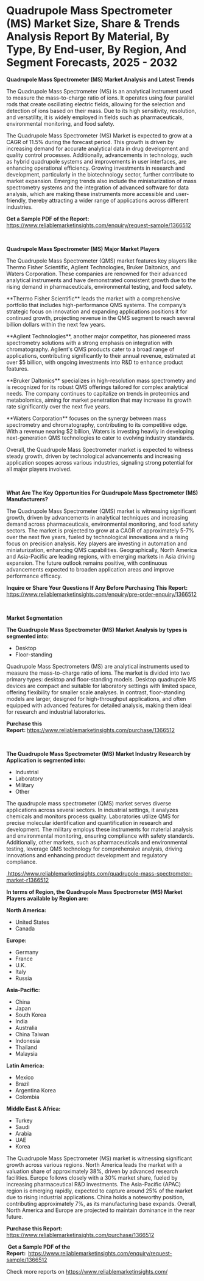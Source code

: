 <p><h1>Quadrupole Mass Spectrometer (MS) Market Size, Share & Trends Analysis Report By Material, By Type, By End-user, By Region, And Segment Forecasts, 2025 - 2032</h1></p><p><strong>Quadrupole Mass Spectrometer (MS) Market Analysis and Latest Trends</strong></p>
<p><p>The Quadrupole Mass Spectrometer (MS) is an analytical instrument used to measure the mass-to-charge ratio of ions. It operates using four parallel rods that create oscillating electric fields, allowing for the selection and detection of ions based on their mass. Due to its high sensitivity, resolution, and versatility, it is widely employed in fields such as pharmaceuticals, environmental monitoring, and food safety.</p><p>The Quadrupole Mass Spectrometer (MS) Market is expected to grow at a CAGR of 11.5% during the forecast period. This growth is driven by increasing demand for accurate analytical data in drug development and quality control processes. Additionally, advancements in technology, such as hybrid quadrupole systems and improvements in user interfaces, are enhancing operational efficiency. Growing investments in research and development, particularly in the biotechnology sector, further contribute to market expansion. Emerging trends also include the miniaturization of mass spectrometry systems and the integration of advanced software for data analysis, which are making these instruments more accessible and user-friendly, thereby attracting a wider range of applications across different industries.</p></p>
<p><strong>Get a Sample PDF of the Report:&nbsp;</strong> <a href="https://www.reliablemarketinsights.com/enquiry/request-sample/1366512?utm_campaign=2514&utm_medium=2&utm_source=Github&utm_content=ia&utm_term=22032025&utm_id=quadrupole-mass-spectrometer-ms">https://www.reliablemarketinsights.com/enquiry/request-sample/1366512</a></p>
<p>&nbsp;</p>
<p><strong>Quadrupole Mass Spectrometer (MS) Major Market Players</strong></p>
<p><p>The Quadrupole Mass Spectrometer (QMS) market features key players like Thermo Fisher Scientific, Agilent Technologies, Bruker Daltonics, and Waters Corporation. These companies are renowned for their advanced analytical instruments and have demonstrated consistent growth due to the rising demand in pharmaceuticals, environmental testing, and food safety.</p><p>**Thermo Fisher Scientific** leads the market with a comprehensive portfolio that includes high-performance QMS systems. The company’s strategic focus on innovation and expanding applications positions it for continued growth, projecting revenue in the QMS segment to reach several billion dollars within the next few years.</p><p>**Agilent Technologies**, another major competitor, has pioneered mass spectrometry solutions with a strong emphasis on integration with chromatography. Agilent's QMS products cater to a broad range of applications, contributing significantly to their annual revenue, estimated at over $5 billion, with ongoing investments into R&D to enhance product features.</p><p>**Bruker Daltonics** specializes in high-resolution mass spectrometry and is recognized for its robust QMS offerings tailored for complex analytical needs. The company continues to capitalize on trends in proteomics and metabolomics, aiming for market penetration that may increase its growth rate significantly over the next five years.</p><p>**Waters Corporation** focuses on the synergy between mass spectrometry and chromatography, contributing to its competitive edge. With a revenue nearing $2 billion, Waters is investing heavily in developing next-generation QMS technologies to cater to evolving industry standards.</p><p>Overall, the Quadrupole Mass Spectrometer market is expected to witness steady growth, driven by technological advancements and increasing application scopes across various industries, signaling strong potential for all major players involved.</p></p>
<p>&nbsp;</p>
<p><strong>What Are The Key Opportunities For Quadrupole Mass Spectrometer (MS) Manufacturers?</strong></p>
<p><p>The Quadrupole Mass Spectrometer (QMS) market is witnessing significant growth, driven by advancements in analytical techniques and increasing demand across pharmaceuticals, environmental monitoring, and food safety sectors. The market is projected to grow at a CAGR of approximately 5-7% over the next five years, fueled by technological innovations and a rising focus on precision analysis. Key players are investing in automation and miniaturization, enhancing QMS capabilities. Geographically, North America and Asia-Pacific are leading regions, with emerging markets in Asia driving expansion. The future outlook remains positive, with continuous advancements expected to broaden application areas and improve performance efficacy.</p></p>
<p><strong>Inquire or Share Your Questions If Any Before Purchasing This Report:</strong> <a href="https://www.reliablemarketinsights.com/enquiry/pre-order-enquiry/1366512?utm_campaign=2514&utm_medium=2&utm_source=Github&utm_content=ia&utm_term=22032025&utm_id=quadrupole-mass-spectrometer-ms">https://www.reliablemarketinsights.com/enquiry/pre-order-enquiry/1366512</a></p>
<p>&nbsp;</p>
<p><strong>Market Segmentation</strong></p>
<p><strong>The Quadrupole Mass Spectrometer (MS) Market Analysis by types is segmented into:</strong></p>
<p><ul><li>Desktop</li><li>Floor-standing</li></ul></p>
<p><p>Quadrupole Mass Spectrometers (MS) are analytical instruments used to measure the mass-to-charge ratio of ions. The market is divided into two primary types: desktop and floor-standing models. Desktop quadrupole MS devices are compact and suitable for laboratory settings with limited space, offering flexibility for smaller scale analyses. In contrast, floor-standing models are larger, designed for high-throughput applications, and often equipped with advanced features for detailed analysis, making them ideal for research and industrial laboratories.</p></p>
<p><strong>Purchase this Report:&nbsp;</strong><a href="https://www.reliablemarketinsights.com/purchase/1366512?utm_campaign=2514&utm_medium=2&utm_source=Github&utm_content=ia&utm_term=22032025&utm_id=quadrupole-mass-spectrometer-ms">https://www.reliablemarketinsights.com/purchase/1366512</a></p>
<p>&nbsp;</p>
<p><strong>The Quadrupole Mass Spectrometer (MS) Market Industry Research by Application is segmented into:</strong></p>
<p><ul><li>Industrial</li><li>Laboratory</li><li>Military</li><li>Other</li></ul></p>
<p><p>The quadrupole mass spectrometer (QMS) market serves diverse applications across several sectors. In industrial settings, it analyzes chemicals and monitors process quality. Laboratories utilize QMS for precise molecular identification and quantification in research and development. The military employs these instruments for material analysis and environmental monitoring, ensuring compliance with safety standards. Additionally, other markets, such as pharmaceuticals and environmental testing, leverage QMS technology for comprehensive analysis, driving innovations and enhancing product development and regulatory compliance.</p></p>
<p><a href="https://www.reliablemarketinsights.com/quadrupole-mass-spectrometer-market-r1366512?utm_campaign=2514&utm_medium=2&utm_source=Github&utm_content=ia&utm_term=22032025&utm_id=quadrupole-mass-spectrometer-ms">&nbsp;https://www.reliablemarketinsights.com/quadrupole-mass-spectrometer-market-r1366512</a></p>
<p><strong>In terms of Region, the Quadrupole Mass Spectrometer (MS) Market Players available by Region are:</strong></p>
<p>
    <p> <strong> North America: </strong>
        <ul>
            <li>United States</li>
            <li>Canada</li>
        </ul>
        </p> 
    <p> <strong> Europe: </strong>
        <ul>
            <li>Germany</li>
            <li>France</li>
            <li>U.K.</li>
            <li>Italy</li>
            <li>Russia</li>
        </ul>
        </p> 
    <p> <strong> Asia-Pacific: </strong>
        <ul>
            <li>China</li>
            <li>Japan</li>
            <li>South Korea</li>
            <li>India</li>
            <li>Australia</li>
            <li>China Taiwan</li>
            <li>Indonesia</li>
            <li>Thailand</li>
            <li>Malaysia</li>
        </ul>
        </p> 
    <p> <strong> Latin America: </strong>
        <ul>
            <li>Mexico</li>
            <li>Brazil</li>
            <li>Argentina Korea</li>
            <li>Colombia</li>
        </ul>
        </p> 
    <p> <strong> Middle East & Africa: </strong>
        <ul>
            <li>Turkey</li>
            <li>Saudi</li>
            <li>Arabia</li>
            <li>UAE</li>
            <li>Korea</li>
        </ul>
    </p>
    </p>
<p><p>The Quadrupole Mass Spectrometer (MS) market is witnessing significant growth across various regions. North America leads the market with a valuation share of approximately 38%, driven by advanced research facilities. Europe follows closely with a 30% market share, fueled by increasing pharmaceutical R&D investments. The Asia-Pacific (APAC) region is emerging rapidly, expected to capture around 25% of the market due to rising industrial applications. China holds a noteworthy position, contributing approximately 7%, as its manufacturing base expands. Overall, North America and Europe are projected to maintain dominance in the near future.</p></p>
<p><strong>Purchase this Report: </strong><a href="https://www.reliablemarketinsights.com/purchase/1366512?utm_campaign=2514&utm_medium=2&utm_source=Github&utm_content=ia&utm_term=22032025&utm_id=quadrupole-mass-spectrometer-ms">https://www.reliablemarketinsights.com/purchase/1366512</a></p>
<p>&nbsp;<strong>Get a Sample PDF of the Report:&nbsp;&nbsp;</strong><a href="https://www.reliablemarketinsights.com/enquiry/request-sample/1366512?utm_campaign=2514&utm_medium=2&utm_source=Github&utm_content=ia&utm_term=22032025&utm_id=quadrupole-mass-spectrometer-ms">https://www.reliablemarketinsights.com/enquiry/request-sample/1366512</a></p>
<p><strong></strong></p>
<p>Check more reports on <a href="https://www.reliablemarketinsights.com/?utm_campaign=2514&utm_medium=2&utm_source=Github&utm_content=ia&utm_term=22032025&utm_id=quadrupole-mass-spectrometer-ms">https://www.reliablemarketinsights.com/</a></p>